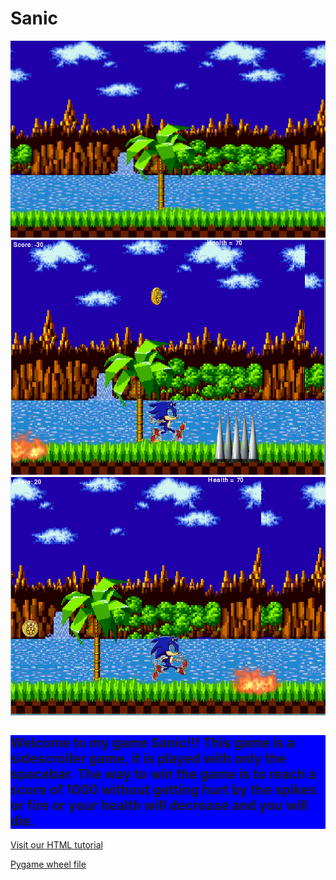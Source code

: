 # Sanic
<img src= "https://github.com/sjaffeer3042/Sanic/blob/master/Brandon%20A/sanicimages/sonicofbg.png">
<img src= "https://github.com/sjaffeer3042/Sanic/blob/master/Brandon%20A/sanicimages/obstacles.PNG">
<img src= "https://github.com/sjaffeer3042/Sanic/blob/master/Brandon%20A/sanicimages/git.PNG">
<!DOCTYPE html>
<html>
<body>
</body>
</html>
<p>
<h2 style="background-color:rgb(0,0,255)">
Welcome to my game Sanic!!! This game is a sidescroller game, it is played with only the spacebar. The way to win the game is to reach a score of 1000 without getting hurt by the spikes or fire or your health will decrease and you will die.
</h2>
<!DOCTYPE html>
<html>
<body>

<p><a href="https://www.w3schools.com/html/">Visit our HTML tutorial</a></p>

</body>
</html>
<!DOCTYPE html>
<html>
<body>

<p><a href="http://www.lfd.uci.edu/~gohlke/pythonlibs/#pygame">Pygame wheel file</a></p>

</body>
</html>
